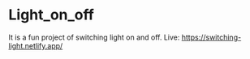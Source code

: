 # Light_on_off
It is a fun project of switching light on and off. 
Live: https://switching-light.netlify.app/
